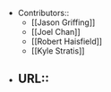 - Contributors::
    - [[Jason Griffing]]
    - [[Joel Chan]]
    - [[Robert Haisfield]]
    - [[Kyle Stratis]]
- URL::
    - 

